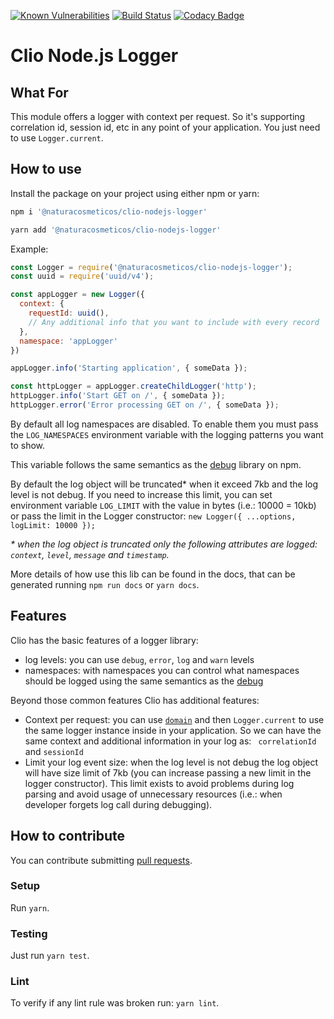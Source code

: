 [![Known Vulnerabilities](https://snyk.io/test/github/natura-cosmeticos/clio-nodejs-logger/badge.svg?targetFile=package.json)](https://snyk.io/test/github/natura-cosmeticos/clio-nodejs-logger?targetFile=package.json)
[![Build Status](https://travis-ci.org/natura-cosmeticos/clio-nodejs-logger.svg?branch=master)](https://travis-ci.org/natura-cosmeticos/clio-nodejs-logger)
[![Codacy Badge](https://api.codacy.com/project/badge/Grade/8426d68f7eac481c9f3ae07b8eb1805b)](https://www.codacy.com/app/handrus_1938/clio-nodejs-logger?utm_source=github.com&amp;utm_medium=referral&amp;utm_content=natura-cosmeticos/clio-nodejs-logger&amp;utm_campaign=Badge_Grade)

# Clio Node.js Logger

## What For

This module offers a logger with context per request. So it's supporting correlation id, session id, etc in any point of your application. You just need to use `Logger.current`.

## How to use

Install the package on your project using either npm or yarn:

```bash
npm i '@naturacosmeticos/clio-nodejs-logger'

yarn add '@naturacosmeticos/clio-nodejs-logger'
```

Example:

```js
const Logger = require('@naturacosmeticos/clio-nodejs-logger');
const uuid = require('uuid/v4');

const appLogger = new Logger({
  context: {
    requestId: uuid(),
    // Any additional info that you want to include with every record
  },
  namespace: 'appLogger'
})

appLogger.info('Starting application', { someData });

const httpLogger = appLogger.createChildLogger('http');
httpLogger.info('Start GET on /', { someData });
httpLogger.error('Error processing GET on /', { someData });
```

By default all log namespaces are disabled. To enable them you must pass the
`LOG_NAMESPACES` environment variable with the logging patterns you want to show.

This variable follows the same semantics as the
[debug](http://npmjs.com/package/debug) library on npm.

By default the log object will be truncated* when it exceed 7kb and the log level is not debug. If you need to increase this limit, you can set environment variable `LOG_LIMIT` with the value in bytes (i.e.: 10000 = 10kb) or pass the limit in the Logger constructor: `new Logger({ ...options, logLimit: 10000 });`

_&ast; when the log object is truncated only the following attributes are logged: `context`, `level`, `message` and `timestamp`._

More details of how use this lib can be found in the docs, that can be generated running `npm run docs` or `yarn docs`.

## Features

Clio has the basic features of a logger library:

  * log levels: you can use `debug`, `error`, `log` and `warn` levels
  * namespaces: with namespaces you can control what namespaces should be logged using the same semantics as the
[debug](http://npmjs.com/package/debug)

Beyond those common features Clio has additional features:

  * Context per request: you can use [`domain`](https://nodejs.org/api/domain.html) and then `Logger.current` to use the same logger instance inside in your application. So we can have the same context and additional information in your log as: ` correlationId` and `sessionId`
  * Limit your log event size: when the log level is not debug the log object will have size limit of 7kb (you can increase passing a new limit in the logger constructor). This limit exists to avoid problems during log parsing and avoid usage of unnecessary resources (i.e.: when developer forgets log call during debugging).


## How to contribute

You can contribute submitting [pull requests](https://github.com/natura-cosmeticos/clio-nodejs-logger/pulls).

### Setup

Run `yarn`.

### Testing

Just run `yarn test`.


### Lint

To verify if any lint rule was broken run: `yarn lint`.
